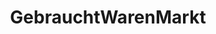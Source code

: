 ---
title: "GebrauchtWarenMarkt"
url: /vaihingen-an-der-enz/gebrauchtwarenmarkt/
shop: Gebrauchtwaren
---